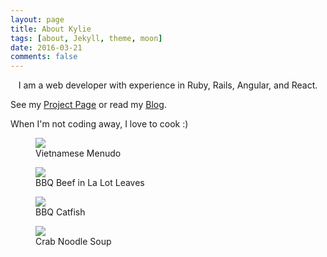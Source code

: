 ```yaml
---
layout: page
title: About Kylie
tags: [about, Jekyll, theme, moon]
date: 2016-03-21
comments: false
---
```

    
<center>
I am a web developer with experience in Ruby, Rails, Angular, and React.
  <ul>
    <i class="devicon-ruby-plain icon-about"></i>
    <i class="devicon-rails-plain icon-about"></i>
    <i class="devicon-angularjs-plain icon-about"></i>
    <i class="devicon-react-original icon-about"></i>
  </ul>
  <ul>
    <i class="devicon-postgresql-plain icon-about"></i>
    <i class="devicon-html5-plain icon-about"></i>
    <i class="devicon-git-plain icon-about"></i>
    <i class="devicon-bootstrap-plain icon-about"></i>
  </ul> 
</center>

See my [Project Page](https://kylietramle.github.io/projects) or read my [Blog](https://kylietramle.wordpress.com).

When I'm not coding away, I love to cook :)

<figure>
    <img src="{{ url }}/assets/img/phalau.jpg">
    <figcaption>Vietnamese Menudo</figcaption>   
</figure>

<figure>
  <img src="{{ url }}/assets/img/bolalot.jpg">
  <figcaption>BBQ Beef in La Lot Leaves</figcaption>
</figure>

<figure>
    <img src="{{ url }}/assets/img/canuong.jpg">
    <figcaption>BBQ Catfish</figcaption>
</figure>

<figure>
    <img src="{{ url }}/assets/img/canhbun.jpg">
    <figcaption>Crab Noodle Soup</figcaption>
</figure>
